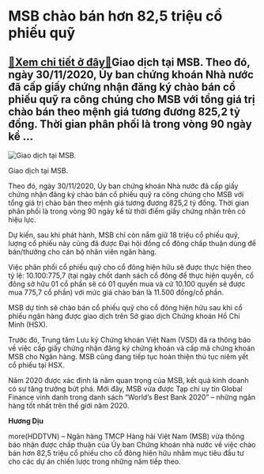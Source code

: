 MSB chào bán hơn 82,5 triệu cổ phiếu quỹ
========================================

[:gift:Xem chi tiết ở đây:gift:](https://hddtvn.com/msb-chao-ban-hon-825-trieu-co-phieu-quy/)Giao dịch tại MSB. Theo đó, ngày 30/11/2020, Ủy ban chứng khoán Nhà nước đã cấp giấy chứng nhận đăng ký chào bán cổ phiếu quỹ ra công chúng cho MSB với tổng giá trị chào bán theo mệnh giá tương đương 825,2 tỷ đồng. Thời gian phân phối là trong vòng 90 ngày kể …
---------------------------------------------------------------------------------------------------------------------------------------------------------------------------------------------------------------------------------------------------------------------





![Giao dịch tại MSB.](https://hddtvn.com/wp-content/uploads/2021/01/3629_1.jpg "Giao dịch tại MSB.")


Giao dịch tại MSB.



Theo đó, ngày 30/11/2020, Ủy ban chứng khoán Nhà nước đã cấp giấy chứng nhận đăng ký chào bán cổ phiếu quỹ ra công chúng cho MSB với tổng giá trị chào bán theo mệnh giá tương đương 825,2 tỷ đồng. Thời gian phân phối là trong vòng 90 ngày kể từ thời điểm giấy chứng nhận trên có hiệu lực.


Dự kiến, sau khi phát hành, MSB chỉ còn nắm giữ 18 triệu cổ phiếu quỹ, lượng cổ phiếu này cũng đã được Đại hội đồng cổ đông chấp thuận dùng để bán/thưởng cho cán bộ nhân viên ngân hàng.


Việc phân phối cổ phiếu quỹ cho cổ đông hiện hữu sẽ được thực hiện theo tỷ lệ: 10.100:775,7 (tại ngày chốt danh sách cổ đông để thực hiện quyền, cổ đông sở hữu 01 cổ phần sẽ có 01 quyền mua và cứ 10.100 quyền sẽ được mua 775,7 cổ phần) với mức giá chào bán là 11.500 đồng/cổ phần.


MSB dự tính sẽ chào bán cổ phiếu quỹ cho cổ đông hiện hữu sau khi cổ phiếu ngân hàng được giao dịch trên Sở giao dịch Chứng khoán Hồ Chí Minh (HSX).


Trước đó, Trung tâm Lưu ký Chứng khoán Việt Nam (VSD) đã ra thông báo về việc cấp giấy chứng nhận đăng ký chứng khoán và cấp mã chứng khoán MSB cho Ngân hàng. MSB cũng đang tiếp tục hoàn thiện thủ tục niêm yết cổ phiếu tại HSX.


Năm 2020 được xác định là năm quan trọng của MSB, kết quả kinh doanh có sự tăng trưởng bứt phá. Mới đây, MSB vừa được Tạp chí uy tín Global Finance vinh danh trong danh sách “World’s Best Bank 2020” – những ngân hàng tốt nhất trên thế giới năm 2020.




**Hương Dịu**



more(HDDTVN) – Ngân hàng TMCP Hàng hải Việt Nam (MSB) vừa thông báo nhận được chấp thuận của Ủy ban Chứng khoán nhà nước về việc chào bán hơn 82,5 triệu cổ phiếu cho cổ đông hiện hữu nhằm mục tiêu đầu tư cho các dự án chiến lược trong những năm tiếp theo.

